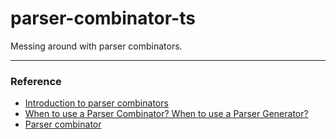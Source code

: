 # parser-combinator-ts

Messing around with parser combinators.

---

### Reference

- [Introduction to parser combinators](https://gist.github.com/yelouafi/556e5159e869952335e01f6b473c4ec1)
- [When to use a Parser Combinator? When to use a Parser Generator?](https://softwareengineering.stackexchange.com/q/338665)
- [Parser combinator](https://en.wikipedia.org/wiki/Parser_combinator)
